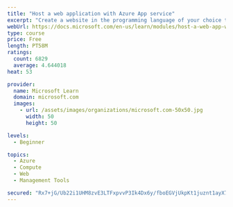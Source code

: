 ```yaml
---
title: "Host a web application with Azure App service"
excerpt: "Create a website in the programming language of your choice through the hosted web app platform in Azure App Service."
webUrl: https://docs.microsoft.com/en-us/learn/modules/host-a-web-app-with-azure-app-service/
type: course
price: Free
length: PT58M
ratings:
  count: 6829
  average: 4.644018
heat: 53

provider:
  name: Microsoft Learn
  domain: microsoft.com
  images:
    - url: /assets/images/organizations/microsoft.com-50x50.jpg
      width: 50
      height: 50

levels:
  - Beginner

topics:
  - Azure
  - Compute
  - Web
  - Management Tools

secured: "Rx7+jG/Ub22i1UHM8zvE3LTFxpvvP3Ik4Dx6y/fboEGVjUkpKt1juznt1ayX7VInSPbLKcHp6u0KF05sS3IncVoOHTL4WHxHhyMPiOftBhVTpdrR9PdlCaPHCKzQ9mmzyGicQkwC4m7cuIjdlhE6ruuA3LrSLjZqIvL6l9X1Z2qP39aCF2CkQpk6qtPIZme/Hz8xoVoBCYrvxqNwctHdXgnzK+W4Wya9rkvk1awffmmgfXUJjZUsOcj1P78F9cCU7jC5XU6pIH9Crm0sABo1gnvriOU9n8ioocOTT2WHpfFVAzpbdqMhSuKcLrFUyb9EAj/r+K9tx2rxF41fM/alEQEFoh56VuHQIE/qkL4eOevTOuFwRw3/fVLSo1DZ3NWCZ/1JxhkLrGOborJV1ASF+F1TBQjFcrf3cIaE8tPR/A8=;9KKy9RC9b33Jaji9/Dd5rw=="
---
```



